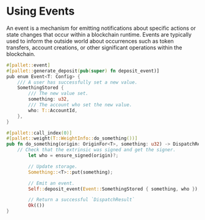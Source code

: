 
# Using Events

An event is a mechanism for emitting notifications about specific actions or state changes that occur within a blockchain runtime. Events are typically used to inform the outside world about occurrences such as token transfers, account creations, or other significant operations within the blockchain.


```rust
#[pallet::event]
#[pallet::generate_deposit(pub(super) fn deposit_event)]
pub enum Event<T: Config> {
    /// A user has successfully set a new value.
    SomethingStored {
        /// The new value set.
        something: u32,
        /// The account who set the new value.
        who: T::AccountId,
    },
}
```

```rust
#[pallet::call_index(0)]
#[pallet::weight(T::WeightInfo::do_something())]
pub fn do_something(origin: OriginFor<T>, something: u32) -> DispatchResult {
    // Check that the extrinsic was signed and get the signer.
		let who = ensure_signed(origin)?;

		// Update storage.
		Something::<T>::put(something);

		// Emit an event.
		Self::deposit_event(Event::SomethingStored { something, who });

		// Return a successful `DispatchResult`
		Ok(())
}
```
